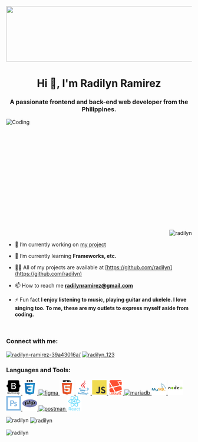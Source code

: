 <img width="1010" height="150" src="https://64.media.tumblr.com/10520bb3fd7d82f7c1cd7cea9218282a/tumblr_oh9s8lUC0D1t6limbo2_540.gifv"> 
<h1 align="center" font-color="pink">Hi 👋, I'm Radilyn Ramirez</h1>
<h3 align="center">A passionate frontend and back-end web developer from the Philippines.</h3>
<img align="left" alt="Coding" width="500" height="300" margin-right="3rem" src="https://www.animefeminist.com/wp-content/uploads/2019/06/type-busy-back-turned.gif">


<p align="right" padding-left="1rem"> <img src="https://komarev.com/ghpvc/?username=radilyn&label=Profile%20views&color=0e75b6&style=flat" alt="radilyn" /> </p>

- 🔭 I’m currently working on [my project](https://radilyn.github.io/MiniProject/)

- 🌱 I’m currently learning **Frameworks, etc.**

- 👨‍💻 All of my projects are available at [https://github.com/radilyn](https://github.com/radilyn)

- 📫 How to reach me **radilynramirez@gmail.com**

- ⚡ Fun fact **I enjoy listening to music, playing guitar and ukelele. I love singing too. To me, these are my outlets to express myself aside from coding.**

<br>
<h3 align="left">Connect with me:</h3>
<p align="left">
<a href="https://linkedin.com/in/radilyn-ramirez-39a43016a/" target="blank"><img align="center" src="https://raw.githubusercontent.com/rahuldkjain/github-profile-readme-generator/master/src/images/icons/Social/linked-in-alt.svg" alt="radilyn-ramirez-39a43016a/" height="30" width="40" /></a>
<a href="https://dribbble.com/radilyn_123" target="blank"><img align="center" src="https://raw.githubusercontent.com/rahuldkjain/github-profile-readme-generator/master/src/images/icons/Social/dribbble.svg" alt="radilyn_123" height="30" width="40" /></a>
</p>

<h3 align="left">Languages and Tools:</h3>
<p align="left"> <a href="https://getbootstrap.com" target="_blank" rel="noreferrer"> <img src="https://raw.githubusercontent.com/devicons/devicon/master/icons/bootstrap/bootstrap-plain-wordmark.svg" alt="bootstrap" width="40" height="40"/> </a> <a href="https://www.w3schools.com/css/" target="_blank" rel="noreferrer"> <img src="https://raw.githubusercontent.com/devicons/devicon/master/icons/css3/css3-original-wordmark.svg" alt="css3" width="40" height="40"/> </a> <a href="https://www.figma.com/" target="_blank" rel="noreferrer"> <img src="https://www.vectorlogo.zone/logos/figma/figma-icon.svg" alt="figma" width="40" height="40"/> </a> <a href="https://www.w3.org/html/" target="_blank" rel="noreferrer"> <img src="https://raw.githubusercontent.com/devicons/devicon/master/icons/html5/html5-original-wordmark.svg" alt="html5" width="40" height="40"/> </a> <a href="https://www.java.com" target="_blank" rel="noreferrer"> <img src="https://raw.githubusercontent.com/devicons/devicon/master/icons/java/java-original.svg" alt="java" width="40" height="40"/> </a> <a href="https://developer.mozilla.org/en-US/docs/Web/JavaScript" target="_blank" rel="noreferrer"> <img src="https://raw.githubusercontent.com/devicons/devicon/master/icons/javascript/javascript-original.svg" alt="javascript" width="40" height="40"/> </a> <a href="https://laravel.com/" target="_blank" rel="noreferrer"> <img src="https://raw.githubusercontent.com/devicons/devicon/master/icons/laravel/laravel-plain-wordmark.svg" alt="laravel" width="40" height="40"/> </a> <a href="https://mariadb.org/" target="_blank" rel="noreferrer"> <img src="https://www.vectorlogo.zone/logos/mariadb/mariadb-icon.svg" alt="mariadb" width="40" height="40"/> </a> <a href="https://www.mysql.com/" target="_blank" rel="noreferrer"> <img src="https://raw.githubusercontent.com/devicons/devicon/master/icons/mysql/mysql-original-wordmark.svg" alt="mysql" width="40" height="40"/> </a> <a href="https://nodejs.org" target="_blank" rel="noreferrer"> <img src="https://raw.githubusercontent.com/devicons/devicon/master/icons/nodejs/nodejs-original-wordmark.svg" alt="nodejs" width="40" height="40"/> </a> <a href="https://www.photoshop.com/en" target="_blank" rel="noreferrer"> <img src="https://raw.githubusercontent.com/devicons/devicon/master/icons/photoshop/photoshop-line.svg" alt="photoshop" width="40" height="40"/> </a> <a href="https://www.php.net" target="_blank" rel="noreferrer"> <img src="https://raw.githubusercontent.com/devicons/devicon/master/icons/php/php-original.svg" alt="php" width="40" height="40"/> </a> <a href="https://postman.com" target="_blank" rel="noreferrer"> <img src="https://www.vectorlogo.zone/logos/getpostman/getpostman-icon.svg" alt="postman" width="40" height="40"/> </a> <a href="https://reactjs.org/" target="_blank" rel="noreferrer"> <img src="https://raw.githubusercontent.com/devicons/devicon/master/icons/react/react-original-wordmark.svg" alt="react" width="40" height="40"/> </a> </p>

<p><img align="left" src="https://github-readme-stats.vercel.app/api/top-langs?username=radilyn&show_icons=true&locale=en&layout=compact" alt="radilyn" /></p>

<p>&nbsp;<img align="center" src="https://github-readme-stats.vercel.app/api?username=radilyn&show_icons=true&locale=en" alt="radilyn" /></p>

<p><img align="center" src="https://github-readme-streak-stats.herokuapp.com/?user=radilyn&" alt="radilyn" /></p>
